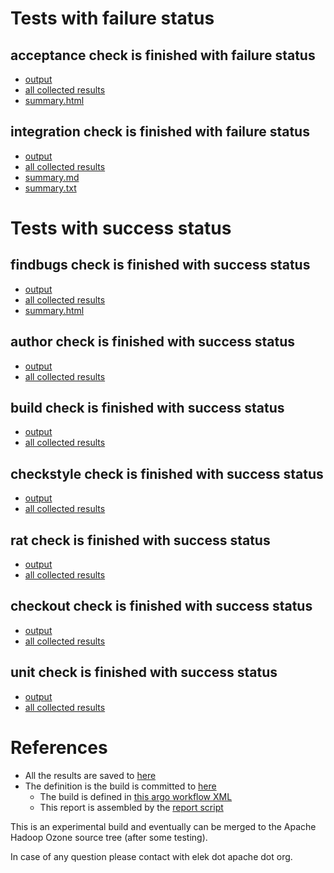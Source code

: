 # Tests with failure status

## acceptance check is finished with failure status

   * [output](https://raw.githubusercontent.com/elek/ozone-ci-03/master/pr/pr-hdds-2503-7zl9w/acceptance/output.log)
   * [all collected results](https://github.com/elek/ozone-ci-03/tree/master/pr/pr-hdds-2503-7zl9w/acceptance)
   * [summary.html](https://elek.github.io/ozone-ci-03/pr/pr-hdds-2503-7zl9w/acceptance/summary.html)


## integration check is finished with failure status

   * [output](https://raw.githubusercontent.com/elek/ozone-ci-03/master/pr/pr-hdds-2503-7zl9w/integration/output.log)
   * [all collected results](https://github.com/elek/ozone-ci-03/tree/master/pr/pr-hdds-2503-7zl9w/integration)
   * [summary.md](https://github.com/elek/ozone-ci-03/tree/master/pr/pr-hdds-2503-7zl9w/integration/summary.md)
   * [summary.txt](https://github.com/elek/ozone-ci-03/tree/master/pr/pr-hdds-2503-7zl9w/integration/summary.txt)



# Tests with success status

## findbugs check is finished with success status

   * [output](https://raw.githubusercontent.com/elek/ozone-ci-03/master/pr/pr-hdds-2503-7zl9w/findbugs/output.log)
   * [all collected results](https://github.com/elek/ozone-ci-03/tree/master/pr/pr-hdds-2503-7zl9w/findbugs)
   * [summary.html](https://elek.github.io/ozone-ci-03/pr/pr-hdds-2503-7zl9w/findbugs/summary.html)


## author check is finished with success status

   * [output](https://raw.githubusercontent.com/elek/ozone-ci-03/master/pr/pr-hdds-2503-7zl9w/author/output.log)
   * [all collected results](https://github.com/elek/ozone-ci-03/tree/master/pr/pr-hdds-2503-7zl9w/author)


## build check is finished with success status

   * [output](https://raw.githubusercontent.com/elek/ozone-ci-03/master/pr/pr-hdds-2503-7zl9w/build/output.log)
   * [all collected results](https://github.com/elek/ozone-ci-03/tree/master/pr/pr-hdds-2503-7zl9w/build)


## checkstyle check is finished with success status

   * [output](https://raw.githubusercontent.com/elek/ozone-ci-03/master/pr/pr-hdds-2503-7zl9w/checkstyle/output.log)
   * [all collected results](https://github.com/elek/ozone-ci-03/tree/master/pr/pr-hdds-2503-7zl9w/checkstyle)


## rat check is finished with success status

   * [output](https://raw.githubusercontent.com/elek/ozone-ci-03/master/pr/pr-hdds-2503-7zl9w/rat/output.log)
   * [all collected results](https://github.com/elek/ozone-ci-03/tree/master/pr/pr-hdds-2503-7zl9w/rat)


## checkout check is finished with success status

   * [output](https://raw.githubusercontent.com/elek/ozone-ci-03/master/pr/pr-hdds-2503-7zl9w/checkout/output.log)
   * [all collected results](https://github.com/elek/ozone-ci-03/tree/master/pr/pr-hdds-2503-7zl9w/checkout)


## unit check is finished with success status

   * [output](https://raw.githubusercontent.com/elek/ozone-ci-03/master/pr/pr-hdds-2503-7zl9w/unit/output.log)
   * [all collected results](https://github.com/elek/ozone-ci-03/tree/master/pr/pr-hdds-2503-7zl9w/unit)




# References

 * All the results are saved to [here](https://github.com/elek/ozone-ci-03/tree/master/pr/pr-hdds-2503-7zl9w/)
 * The definition is the build is committed to [here](https://github.com/elek/argo-ozone)
    * The build is defined in [this argo workflow XML](https://github.com/elek/argo-ozone/blob/master/ozone-build.yaml)
    * This report is assembled by the [report script](https://github.com/elek/argo-ozone/blob/master/scripts/report.sh)

This is an experimental build and eventually can be merged to the Apache Hadoop Ozone source tree (after some testing).

In case of any question please contact with elek dot apache dot org.
